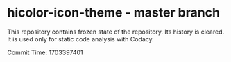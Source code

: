 # hicolor-icon-theme - master branch

This repository contains frozen state of the repository.
Its history is cleared. It is used only for static code
analysis with Codacy.

Commit Time: 1703397401